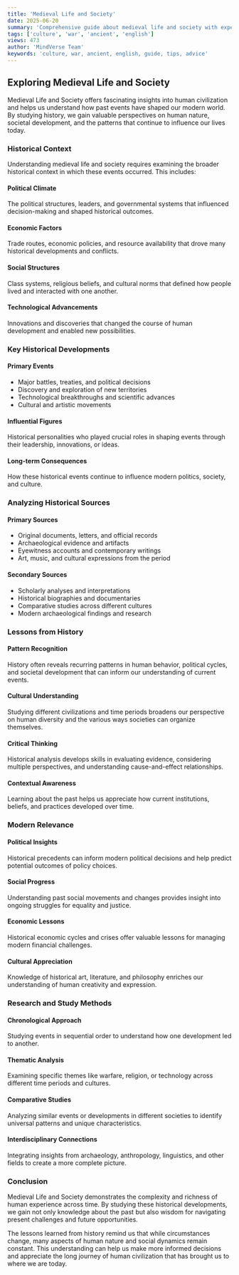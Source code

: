 ```yaml
---
title: 'Medieval Life and Society'
date: 2025-06-20
summary: 'Comprehensive guide about medieval life and society with expert insights and practical advice.'
tags: ['culture', 'war', 'ancient', 'english']
views: 473
author: 'MindVerse Team'
keywords: 'culture, war, ancient, english, guide, tips, advice'
---
```

## Exploring Medieval Life and Society

Medieval Life and Society offers fascinating insights into human civilization and helps us understand how past events have shaped our modern world. By studying history, we gain valuable perspectives on human nature, societal development, and the patterns that continue to influence our lives today.

### Historical Context

Understanding medieval life and society requires examining the broader historical context in which these events occurred. This includes:

#### Political Climate
The political structures, leaders, and governmental systems that influenced decision-making and shaped historical outcomes.

#### Economic Factors
Trade routes, economic policies, and resource availability that drove many historical developments and conflicts.

#### Social Structures
Class systems, religious beliefs, and cultural norms that defined how people lived and interacted with one another.

#### Technological Advancements
Innovations and discoveries that changed the course of human development and enabled new possibilities.

### Key Historical Developments

#### Primary Events
- Major battles, treaties, and political decisions
- Discovery and exploration of new territories
- Technological breakthroughs and scientific advances
- Cultural and artistic movements

#### Influential Figures
Historical personalities who played crucial roles in shaping events through their leadership, innovations, or ideas.

#### Long-term Consequences
How these historical events continue to influence modern politics, society, and culture.

### Analyzing Historical Sources

#### Primary Sources
- Original documents, letters, and official records
- Archaeological evidence and artifacts
- Eyewitness accounts and contemporary writings
- Art, music, and cultural expressions from the period

#### Secondary Sources
- Scholarly analyses and interpretations
- Historical biographies and documentaries
- Comparative studies across different cultures
- Modern archaeological findings and research

### Lessons from History

#### Pattern Recognition
History often reveals recurring patterns in human behavior, political cycles, and societal development that can inform our understanding of current events.

#### Cultural Understanding
Studying different civilizations and time periods broadens our perspective on human diversity and the various ways societies can organize themselves.

#### Critical Thinking
Historical analysis develops skills in evaluating evidence, considering multiple perspectives, and understanding cause-and-effect relationships.

#### Contextual Awareness
Learning about the past helps us appreciate how current institutions, beliefs, and practices developed over time.

### Modern Relevance

#### Political Insights
Historical precedents can inform modern political decisions and help predict potential outcomes of policy choices.

#### Social Progress
Understanding past social movements and changes provides insight into ongoing struggles for equality and justice.

#### Economic Lessons
Historical economic cycles and crises offer valuable lessons for managing modern financial challenges.

#### Cultural Appreciation
Knowledge of historical art, literature, and philosophy enriches our understanding of human creativity and expression.

### Research and Study Methods

#### Chronological Approach
Studying events in sequential order to understand how one development led to another.

#### Thematic Analysis
Examining specific themes like warfare, religion, or technology across different time periods and cultures.

#### Comparative Studies
Analyzing similar events or developments in different societies to identify universal patterns and unique characteristics.

#### Interdisciplinary Connections
Integrating insights from archaeology, anthropology, linguistics, and other fields to create a more complete picture.

### Conclusion

Medieval Life and Society demonstrates the complexity and richness of human experience across time. By studying these historical developments, we gain not only knowledge about the past but also wisdom for navigating present challenges and future opportunities.

The lessons learned from history remind us that while circumstances change, many aspects of human nature and social dynamics remain constant. This understanding can help us make more informed decisions and appreciate the long journey of human civilization that has brought us to where we are today.